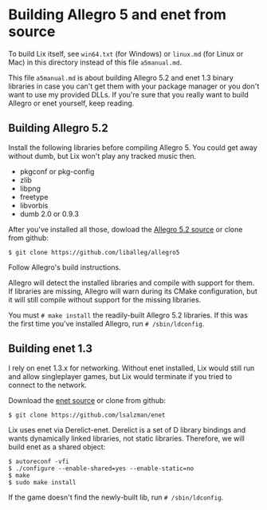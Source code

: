 Building Allegro 5 and enet from source
=======================================

To build Lix itself, see `win64.txt` (for Windows) or `linux.md` (for
Linux or Mac) in this directory instead of this file `a5manual.md`.

This file `a5manual.md` is about building Allegro 5.2 and enet 1.3 binary
libraries in case you can't get them with your package manager or you
don't want to use my provided DLLs. If you're sure that you really want
to build Allegro or enet yourself, keep reading.



Building Allegro 5.2
--------------------

Install the following libraries before compiling Allegro 5.
You could get away without dumb, but Lix won't play any tracked music then.

* pkgconf or pkg-config
* zlib
* libpng
* freetype
* libvorbis
* dumb 2.0 or 0.9.3

After you've installed all those, dowload the
[Allegro 5.2 source](https://github.com/liballeg/allegro5/archive/master.zip)
or clone from github:

    $ git clone https://github.com/liballeg/allegro5

Follow Allegro's build instructions.

Allegro will detect the installed libraries and compile with support for them.
If libraries are missing, Allegro will warn during its CMake configuration,
but it will still compile without support for the missing libraries.

You must `# make install` the readily-built Allegro 5.2 libraries. If
this was the first time you've installed Allegro, run `# /sbin/ldconfig`.



Building enet 1.3
-----------------

I rely on enet 1.3.x for networking. Without enet installed, Lix would still
run and allow singleplayer games, but Lix would terminate if you tried to
connect to the network.

Download the [enet source](https://github.com/lsalzman/enet/archive/master.zip)
or clone from github:

    $ git clone https://github.com/lsalzman/enet

Lix uses enet via Derelict-enet. Derelict is a set of D library bindings and
wants dynamically linked libraries, not static libraries. Therefore, we will
build enet as a shared object:

    $ autoreconf -vfi
    $ ./configure --enable-shared=yes --enable-static=no
    $ make
    $ sudo make install

If the game doesn't find the newly-built lib, run `# /sbin/ldconfig`.
